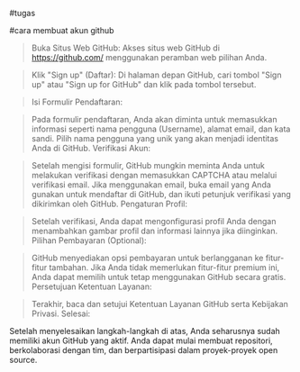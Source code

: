 #tugas

#cara membuat akun github
> Buka Situs Web GitHub:
  Akses situs web GitHub di https://github.com/ menggunakan peramban web pilihan Anda.

> Klik "Sign up" (Daftar):
  Di halaman depan GitHub, cari tombol "Sign up" atau "Sign up for GitHub" dan klik pada tombol tersebut.

> Isi Formulir Pendaftaran:

> Pada formulir pendaftaran, Anda akan diminta untuk memasukkan informasi seperti nama pengguna (Username), alamat email, dan kata sandi.
 Pilih nama pengguna yang unik yang akan menjadi identitas Anda di GitHub.
 Verifikasi Akun:

> Setelah mengisi formulir, GitHub mungkin meminta Anda untuk melakukan verifikasi dengan memasukkan CAPTCHA atau melalui verifikasi email.
 Jika menggunakan email, buka email yang Anda gunakan untuk mendaftar di GitHub, dan ikuti petunjuk verifikasi yang dikirimkan oleh GitHub.
 Pengaturan Profil:

> Setelah verifikasi, Anda dapat mengonfigurasi profil Anda dengan menambahkan gambar profil dan informasi lainnya jika diinginkan.
 Pilihan Pembayaran (Optional):

> GitHub menyediakan opsi pembayaran untuk berlangganan ke fitur-fitur tambahan. Jika Anda tidak memerlukan fitur-fitur premium ini, Anda dapat memilih untuk tetap menggunakan GitHub secara gratis.
 Persetujuan Ketentuan Layanan:

> Terakhir, baca dan setujui Ketentuan Layanan GitHub serta Kebijakan Privasi.
  Selesai:

Setelah menyelesaikan langkah-langkah di atas, Anda seharusnya sudah memiliki akun GitHub yang aktif. Anda dapat mulai membuat repositori, berkolaborasi dengan tim, dan berpartisipasi dalam proyek-proyek open source. 
